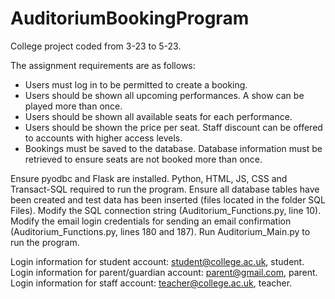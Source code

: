 # AuditoriumBookingProgram
College project coded from 3-23 to 5-23.

The assignment requirements are as follows:
  - Users must log in to be permitted to create a booking.
  - Users should be shown all upcoming performances. A show can be played more than once.
  - Users should be shown all available seats for each performance.
  - Users should be shown the price per seat. Staff discount can be offered to accounts with higher access levels.
  - Bookings must be saved to the database. Database information must be retrieved to ensure seats are not booked more than once.

Ensure pyodbc and Flask are installed.
Python, HTML, JS, CSS and Transact-SQL required to run the program.
Ensure all database tables have been created and test data has been inserted (files located in the folder SQL Files).
Modify the SQL connection string (Auditorium_Functions.py, line 10).
Modify the email login credentials for sending an email confirmation (Auditorium_Functions.py, lines 180 and 187).
Run Auditorium_Main.py to run the program.

Login information for student account: student@college.ac.uk, student.
Login information for parent/guardian account: parent@gmail.com, parent.
Login information for staff account: teacher@college.ac.uk, teacher.


